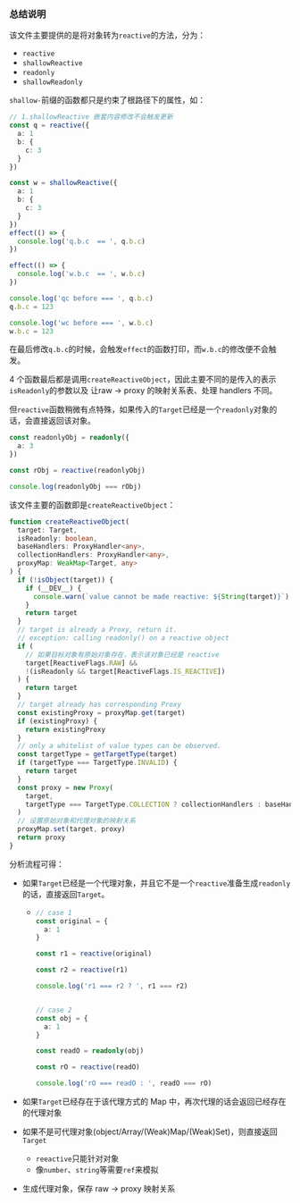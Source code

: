 ### 总结说明



该文件主要提供的是将对象转为`reactive`的方法，分为：

- `reactive`
- `shallowReactive`
- `readonly`
- `shallowReadonly`



`shallow-`前缀的函数都只是约束了根路径下的属性，如：

```typescript
// 1.shallowReactive 嵌套内容修改不会触发更新
const q = reactive({
  a: 1
  b: {
    c: 3
  }
})

const w = shallowReactive({
  a: 1
  b: {
    c: 3
  }
})
effect(() => {
  console.log('q.b.c  == ', q.b.c)
})

effect(() => {
  console.log('w.b.c  == ', w.b.c)
})

console.log('qc before === ', q.b.c)
q.b.c = 123

console.log('wc before === ', w.b.c)
w.b.c = 123
```

在最后修改`q.b.c`的时候，会触发`effect`的函数打印，而`w.b.c`的修改便不会触发。





4 个函数最后都是调用`createReactiveObject`，因此主要不同的是传入的表示`isReadonly`的参数以及 让raw -> proxy 的映射关系表、处理 handlers 不同。



但`reactive`函数稍微有点特殊，如果传入的`Target`已经是一个`readonly`对象的话，会直接返回该对象。

```typescript
const readonlyObj = readonly({
  a: 3
})

const rObj = reactive(readonlyObj)

console.log(readonlyObj === rObj)
```



该文件主要的函数即是`createReactiveObject`：

```typescript
function createReactiveObject(
  target: Target,
  isReadonly: boolean,
  baseHandlers: ProxyHandler<any>,
  collectionHandlers: ProxyHandler<any>,
  proxyMap: WeakMap<Target, any>
) {
  if (!isObject(target)) {
    if (__DEV__) {
      console.warn(`value cannot be made reactive: ${String(target)}`)
    }
    return target
  }
  // target is already a Proxy, return it.
  // exception: calling readonly() on a reactive object
  if (
    // 如果目标对象有原始对象存在，表示该对象已经是 reactive 
    target[ReactiveFlags.RAW] &&
    !(isReadonly && target[ReactiveFlags.IS_REACTIVE])
  ) {
    return target
  }
  // target already has corresponding Proxy
  const existingProxy = proxyMap.get(target)
  if (existingProxy) {
    return existingProxy
  }
  // only a whitelist of value types can be observed.
  const targetType = getTargetType(target)
  if (targetType === TargetType.INVALID) {
    return target
  }
  const proxy = new Proxy(
    target,
    targetType === TargetType.COLLECTION ? collectionHandlers : baseHandlers
  )
  // 设置原始对象和代理对象的映射关系
  proxyMap.set(target, proxy)
  return proxy
}
```

分析流程可得：

- 如果`Target`已经是一个代理对象，并且它不是一个`reactive`准备生成`readonly`的话，直接返回`Target`。

  - ```typescript
    // case 1
    const original = {
      a: 1
    }
    
    const r1 = reactive(original)
    
    const r2 = reactive(r1)
    
    console.log('r1 === r2 ? ', r1 === r2)
    
    
    // case 2
    const obj = {
      a: 1
    }
    
    const readO = readonly(obj)
    
    const rO = reactive(readO)
    
    console.log('rO === readO : ', readO === rO)
    ```

- 如果`Target`已经存在于该代理方式的 Map 中，再次代理的话会返回已经存在的代理对象

- 如果不是可代理对象(object/Array/(Weak)Map/(Weak)Set)，则直接返回`Target`
  - `reeactive`只能针对对象
  - 像`number`、`string`等需要`ref`来模拟
  
- 生成代理对象，保存 raw -> proxy 映射关系





